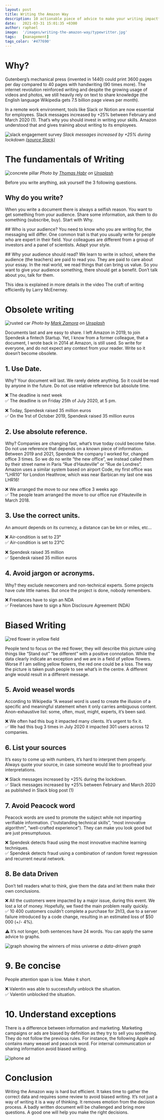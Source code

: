 ```yaml
---
layout: post
title: Writing the Amazon Way
description: 10 actionable piece of advice to make your writing impactful that I learned from my 5 years at Amazon.
date:   2021-03-31 15:01:35 +0300
author: raphael
image:  '/images/writing-the-amazon-way/typewritter.jpg'
tags:   [management]
tags_color: '#477690'
---
```


# Why?
Gutenberg’s mechanical press (invented in 1440) could print 3600 pages per day compared to 40 pages with handwriting (90 times more). The internet revolution reinforced writing and despite the growing usage of videos and photos, we still heavily rely on text to share knowledge (the English language Wikipedia gets 7.5 billion page views per month).

In a remote work environment, tools like Slack or Notion are now essential for employees. Slack messages increased by +25% between February and March 2020 (1). That’s why you should invest in writing your skills. Amazon understood that and gives training about writing to its employees.


<img src="/images/writing-the-amazon-way/2020-04_Slack_RegionalEngagement.jpg" loading="lazy" alt="slack engagement survey">
<em> Slack messages increased by +25% during lockdown 
<a href="https://slack.com/intl/fr-fr/blog/news/the-new-work-from-home-reality">(source Slack)</a></em>

  
# The fundamentals of Writing
<img src="/images/writing-the-amazon-way/pillar.jpg" loading="lazy" alt="concrete pillar">
<em> Photo by <a href="https://unsplash.com/es/@thomashabr?utm_source=unsplash&utm_medium=referral&utm_content=creditCopyText">Thomas Habr</a> on <a href="https://unsplash.com/photos/Gx2XrHsSw_U?utm_source=unsplash&utm_medium=referral&utm_content=creditCopyText">Unsplash</a></em>

Before you write anything, ask yourself the 3 following questions.

## Why do you write?
When you write a document there is always a selfish reason. You want to get something from your audience. Share some information, ask them to do something (subscribe, buy). Start with Why.

## Who is your audience?
You need to know who you are writing for, the messaging will differ. One common trait is that you usually write for people who are expert in their field. Your colleagues are different from a group of investors and a panel of scientists. Adapt your style.

## Why your audience should read?
We learn to write in school, where the audience (the teachers) are paid to read you. They are paid to care about your essay. In the real world, we read things that can bring us value. So you want to give your audience something, there should get a benefit. Don’t talk about you, talk for them.

This idea is explained in more details in the video The craft of writing efficiently by Larry McEnerney.


# Obsolete writing

<img src="/images/writing-the-amazon-way/rusted-car.jpg" loading="lazy" alt="rusted car">
<em>Photo by <a href="https://unsplash.com/@mmm_mark?utm_source=unsplash&utm_medium=referral&utm_content=creditCopyText">Mark Zamora</a> on <a href="https://unsplash.com/photos/k4ByYOW68wY?utm_source=unsplash&utm_medium=referral&utm_content=creditCopyText">Unsplash</a></em>

Documents last and are easy to share. I left Amazon in 2019, to join Spendesk a fintech Startup. Yet, I know from a former colleague, that a document, I wrote back in 2014 at Amazon, is still used. So write for everyone, and do not expect any context from your reader. Write so it doesn’t become obsolete.

## 1. Use Date.
Why? Your document will last. We rarely delete anything. So it could be read by anyone in the future. Do not use relative reference but absolute time.

❌ The deadline is next week<br/>
✅ The deadline is on Friday 25th of July 2020, at 5 pm.

❌ Today, Spendesk raised 35 million euros<br/>
✅ On the 1rst of October 2019, Spendesk raised 35 million euros

## 2. Use absolute reference.

Why? Companies are changing fast, what’s true today could become false. Do not use reference that depends on a known piece of information. Between 2019 and 2021, Spendesk the company I worked for, changed office 3 times. So we do no write “the new office”, we instead called them by their street name in Paris “Rue d’Hauteville” or “Rue de Londres”. Amazon uses a similar system based on airport Code, my first office was “LHR10” for London Heathrow, which was near Barbican my last one was LHR16!

❌ We arranged the move to our new office 3 weeks ago<br/>
✅ The people team arranged the move to our office rue d’Hauteville in March 2018.

## 3. Use the correct units.

An amount depends on its currency, a distance can be km or miles, etc…

❌ Air-condition is set to 23°<br/>
✅ Air-condition is set to 23°C

❌ Spendesk raised 35 million<br/>
✅ Spendesk raised 35 million euros

## 4. Avoid jargon or acronyms.

Why? they exclude newcomers and non-technical experts. Some projects have cute little names. But once the project is done, nobody remembers.

❌ Freelances have to sign an NDA<br/>
✅ Freelances have to sign a Non Disclosure Agreement (NDA)

# Biased Writing

<img src="/images/writing-the-amazon-way/red-flower.webp" loading="lazy" alt="red flower in yellow field">

People tend to focus on the red flower, they will describe this picture using things like “Stand out” “be different” with a positive connotation. While the data clearly indicate an exception and we are in a field of yellow flowers. Worse if I am selling yellow flowers, the red one could be a loss. The way the picture is taken push people to see what’s in the centre. A different angle would result in a different message.

## 5. Avoid weasel words

According to Wikipedia “A weasel word is used to create the illusion of a specific and meaningful statement when it only carries ambiguous content. Anon-exhaustive list: some, often, must, might, experts, it’s been said.

❌ We often had this bug it impacted many clients. It’s urgent to fix it.<br/>
✅ We had this bug 3 times in July 2020 it impacted 301 users across 12 companies.

## 6. List your sources

It’s easy to come up with numbers, it’s hard to interpret them properly. Always quote your source, in case someone would like to proofread your interpretations.

❌ Slack messages increased by +25% during the lockdown.<br/>
✅ Slack messages increased by +25% between February and March 2020 as published in Slack blog post (1)

## 7. Avoid Peacock word

Peacock words are used to promote the subject while not imparting verifiable information. (“outstanding technical skills”, “most innovative algorithm”, “well-crafted experience”). They can make you look good but are just presumptuous.

❌ Spendesk detects fraud using the most innovative machine learning techniques.<br/>
✅ Spendesk detects fraud using a combination of random forest regression and recurrent neural network.

## 8. Be data Driven

Don’t tell readers what to think, give them the data and let them make their own conclusions.

❌ All the customers were impacted by a major issue, during this event. We lost a lot of money. Hopefully, we fixed the main problem really quickly.<br/>
✅ 10 400 customers couldn’t complete a purchase for 2h13, due to a server failure introduced by a code change, resulting in an estimated loss of $50 000 (+/- 4%).

⚠️ It’s not longer, both sentences have 24 words.
You can apply the same advice to graphs.

<img src="/images/writing-the-amazon-way/miss-universe.png" loading="lazy" alt="graph showing the winners of miss universe">
<em>a data-driven graph</em>

# 9. Be concise
People attention span is low. Make it short.

❌ Valentin was able to successfully unblock the situation.<br/>
✅ Valentin unblocked the situation.

# 10. Understand exceptions
There is a difference between information and marketing. Marketing campaigns or ads are biased by definition as they try to sell you something. They do not follow the previous rules. For instance, the following Apple ad contains many weasel and peacock word. For internal communication or sharing information avoid biased writing.

<img src="/images/writing-the-amazon-way/iphone-ad.webp" loading="lazy" alt="iphone ad">

# Conclusion
Writing the Amazon way is hard but efficient. It takes time to gather the correct data and requires some review to avoid biased writing. It’s not just a way of writing it is a way of thinking. It removes emotion from the decision process. A badly written document will be challenged and bring more questions. A good one will help you make the right decisions.